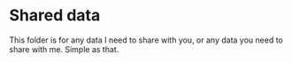 # Shared data 

This folder is for any data I need to share with you, or any data you need to share with me. Simple as that. 